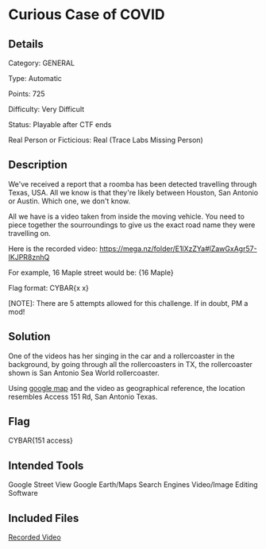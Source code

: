 # Curious Case of COVID

## Details

Category: GENERAL

Type: Automatic

Points: 725

Difficulty: Very Difficult

Status: Playable after CTF ends

Real Person or Ficticious: Real (Trace Labs Missing Person)

## Description 
We've received a report that a roomba has been detected travelling through Texas, USA. All we know is that they're likely between Houston, San Antonio or Austin. Which one, we don't know.

All we have is a video taken from inside the moving vehicle. You need to piece together the sourroundings to give us the exact road name they were travelling on.

Here is the recorded video: https://mega.nz/folder/E1lXzZYa#lZawGxAgr57-IKJPR8znhQ

For example, 16 Maple street would be: {16 Maple}

Flag format: CYBAR{x x}

[NOTE]: There are 5 attempts allowed for this challenge. If in doubt, PM a mod!

## Solution 

One of the videos has her singing in the car and a rollercoaster in the background, by going through all the rollercoasters in TX, the rollercoaster shown is San Antonio Sea World rollercoaster.

Using [google map](https://www.google.com/maps/@29.4557201,-98.6885318,3a,57.5y,236.21h,89.36t/data=!3m6!1e1!3m4!1seoQf_Fu56zlyX8994uEu0g!2e0!7i16384!8i8192) and the video as geographical reference, the location resembles Access 151 Rd, San Antonio Texas.


## Flag 
CYBAR{151 access}

## Intended Tools
Google Street View
Google Earth/Maps
Search Engines
Video/Image Editing Software

## Included Files
[Recorded Video](https://github.com/mashmllo/ctf-writeups/blob/master/CYBAR%20OSINT/General/Curious%20Case%20of%20COVID/curious_case_of_covid.mp4)
